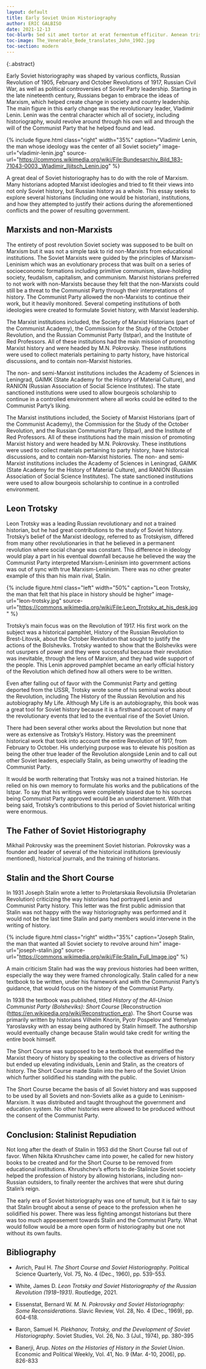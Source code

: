 ```yaml
---
layout: default
title: Early Soviet Union Historiography
author: ERIC GALBISO
date: 2021-12-13
toc-blurb: Sed sit amet tortor at erat fermentum efficitur. Aenean tristique est sed ultrices vulputate. Fusce massa felis, volutpat nec quam sit amet, accumsan lacinia justo. Donec sit amet congue mi. Ut id tellus sit amet leo venenatis porta. Maecenas lobortis nibh in maximus euismod. Aliquam erat volutpat.
toc-image: The_Venerable_Bede_translates_John_1902.jpg
toc-section: modern
---
```



{:.abstract}

Early Soviet historiography was shaped by various conflicts, Russian Revolution of 1905, February and October Revolutions of 1917, Russian Civil War, as well as political controversies of Soviet Party leadership. Starting in the late nineteenth century, Russians began to embrace the ideas of Marxism, which helped create change in society and country leadership. The main figure in this early change was the revolutionary leader, Vladimir Lenin. Lenin was the central character which all of society, including historiography, would revolve around through his own will and through the will of the Communist Party that he helped found and lead.  

{% include figure.html
  class="right"
  width="35%"
  caption="Vladimir Lenin, the man whose ideology was the center of all Soviet society"
  image-url="vladimir-lenin.jpg"
  source-url="https://commons.wikimedia.org/wiki/File:Bundesarchiv_Bild_183-71043-0003,_Wladimir_Iljitsch_Lenin.jpg"
%}

A great deal of Soviet historiography has to do with the role of Marxism. Many historians adopted Marxist ideologies and tried to fit their views into not only Soviet history, but Russian history as a whole. This essay seeks to explore several historians (including one would be historian), institutions, and how they attempted to justify their actions during the aforementioned conflicts and the power of resulting government.


## Marxists and non-Marxists
The entirety of post revolution Soviet society was supposed to be built on Marxism but it was not a simple task to rid non-Marxists from educational institutions. The Soviet Marxists were guided by the principles of Marxism-Leninism which was an evolutionary process that was built on a series of socioeconomic formations including primitive communism, slave-holding society, feudalism, capitalism, and communism. Marxist historians preferred to not work with non-Marxists because they felt that the non-Marxists could still be a threat to the Communist Party through their interpretations of history. The Communist Party allowed the non-Marxists to continue their work, but it heavily monitored. Several competing institutions of both ideologies were created to formulate Soviet history, with Marxist leadership.

The Marxist institutions included, the Society of Marxist Historians (part of the Communist Academy), the Commission for the Study of the October Revolution, and the Russian Communist Party (Istpar), and the Institute of Red Professors. All of these institutions had the main mission of promoting Marxist history and were headed by M.N. Pokrovsky. These institutions were used to collect materials pertaining to party history, have historical discussions, and to contain non-Marxist histories.

The non- and semi-Marxist institutions includes the Academy of Sciences in Leningrad, GAIMK (State Academy for the History of Material Culture), and RANION (Russian Association of Social Science Institutes). The state sanctioned institutions were used to allow bourgeois scholarship to continue in a controlled environment where all works could be edited to the Communist Party’s liking.




The Marxist institutions included, the Society of Marxist Historians (part of the Communist Academy), the Commission for the Study of the October Revolution, and the Russian Communist Party (Istpar), and the Institute of Red Professors. All of these institutions had the main mission of promoting Marxist history and were headed by M.N. Pokrovsky. These institutions were used to collect materials pertaining to party history, have historical discussions, and to contain non-Marxist histories.
The non- and semi-Marxist institutions includes the Academy of Sciences in Leningrad, GAIMK (State Academy for the History of Material Culture), and RANION (Russian Association of Social Science Institutes). The state sanctioned institutions were used to allow bourgeois scholarship to continue in a controlled environment.

## Leon Trotsky
Leon Trotsky was a leading Russian revolutionary and not a trained historian, but he had great contributions to the study of Soviet history. Trotsky’s belief of the Marxist ideology, referred to as Trotskyism, differed from many other revolutionaries in that he believed in a permanent revolution where social change was constant. This difference in ideology would play a part in his eventual downfall because he believed the way the Communist Party interpreted Marxism-Leninism into government actions was out of sync with true Marxism-Leninism. There was no other greater example of this than his main rival, Stalin.

{% include figure.html
  class="left"
  width="50%"
  caption="Leon Trotsky, the man that felt that his place in history should be higher"
  image-url="leon-trotsky.jpg"
  source-url="https://commons.wikimedia.org/wiki/File:Leon_Trotsky_at_his_desk.jpg"
%}

Trotsky’s main focus was on the Revolution of 1917. His first work on the subject was a historical pamphlet, History of the Russian Revolution to Brest-Litovsk, about the October Revolution that sought to justify the actions of the Bolsheviks. Trotsky wanted to show that the Bolsheviks were not usurpers of power and they were successful because their revolution was inevitable, through the lens of Marxism, and they had wide support of the people. This Lenin approved pamphlet became an early official history of the Revolution which defined how all others were to be written.

Even after falling out of favor with the Communist Party and getting deported from the USSR, Trotsky wrote some of his seminal works about the Revolution, including The History of the Russian Revolution and his autobiography My Life. Although My Life is an autobiography, this book was a great tool for Soviet history because it is a firsthand account of many of the revolutionary events that led to the eventual rise of the Soviet Union.

There had been several other works about the Revolution but none that were as extensive as Trotsky’s History. History was the preeminent historical work that took into account the entire Revolution of 1917, from February to October. His underlying purpose was to elevate his position as being the other true leader of the Revolution alongside Lenin and to call out other Soviet leaders, especially Stalin, as being unworthy of leading the Communist Party.

It would be worth reiterating that Trotsky was not a trained historian. He relied on his own memory to formulate his works and the publications of the Istpar. To say that his writings were completely biased due to his sources being Communist Party approved would be an understatement. With that being said, Trotsky’s contributions to this period of Soviet historical writing were enormous.


## The Father of Soviet Historiography
Mikhail Pokrovsky was the preeminent Soviet historian. Pokrovsky was a founder and leader of several of the historical institutions (previously mentioned), historical journals, and the training of historians. 

## Stalin and the Short Course
In 1931 Joseph Stalin wrote a letter to Proletarskaia Revoliutsiia (Proletarian Revolution) criticizing the way historians had portrayed Lenin and Communist Party history. This letter was the first public admission that Stalin was not happy with the way historiography was performed and it would not be the last time Stalin and party members would intervene in the writing of history. 

{% include figure.html
  class="right"
  width="35%"
  caption="Joseph Stalin, the man that wanted all Soviet society to revolve around him"
  image-url="joseph-stalin.jpg"
  source-url="https://commons.wikimedia.org/wiki/File:Stalin_Full_Image.jpg"
%}

A main criticism Stalin had was the way previous histories had been written, especially the way they were framed chronologically. Stalin called for a new textbook to be written, under his framework and with the Communist Party’s guidance, that would focus on the history of the Communist Party. 

In 1938 the textbook was published, titled _History of the All-Union Communist Party (Bolsheviks): Short Course_ [Reconstruction (https://en.wikipedia.org/wiki/Reconstruction_era). The Short Course was primarily written by historians Vilhelm Knorin, Pyotr Pospelov and Yemelyan Yaroslavsky with an essay being authored by Stalin himself. The authorship would eventually change because Stalin would take credit for writing the entire book himself.

The Short Course was supposed to be a textbook that exemplified the Marxist theory of history by speaking to the collective as drivers of history but ended up elevating individuals, Lenin and Stalin, as the creators of history. The Short Course made Stalin into the hero of the Soviet Union which further solidified his standing with the public.

The Short Course became the basis of all Soviet history and was supposed to be used by all Soviets and non-Soviets alike as a guide to Leninism-Marxism. It was distributed and taught throughout the government and education system. No other histories were allowed to be produced without the consent of the Communist Party.

## Conclusion: Stalinist Repudiation
Not long after the death of Stalin in 1953 did the Short Course fall out of favor. When Nikita Khrushchev came into power, he called for new history books to be created and for the Short Course to be removed from educational institutions. Khrushchev’s efforts to de-Stalinize Soviet society helped the profession of history by allowing historians, including non-Russian outsiders, to finally reenter the archives that were shut during Stalin’s reign. 

The early era of Soviet historiography was one of tumult, but it is fair to say that Stalin brought about a sense of peace to the profession when he solidified his power. There was less fighting amongst historians but there was too much appeasement towards Stalin and the Communist Party. What would follow would be a more open form of historiography but one not without its own faults.

## Bibliography

- Avrich, Paul H. _The Short Course and Soviet Historiography_. Political Science Quarterly, Vol. 75, No. 4 (Dec., 1960), pp. 539-553.

- White, James D. _Leon Trotsky and Soviet Historiography of the Russian Revolution (1918–1931)_. Routledge, 2021.

- Eissenstat, Bernard W. _M. N. Pokrovsky and Soviet Historiography: Some Reconsiderations_. Slavic Review, Vol. 28, No. 4 (Dec., 1969), pp. 604-618.

- Baron, Samuel H. _Plekhanov, Trotsky, and the Development of Soviet Historiography_. Soviet Studies, Vol. 26, No. 3 (Jul., 1974), pp. 380-395

- Banerji, Arup. _Notes on the Histories of History in the Soviet Union_. Economic and Political Weekly, Vol. 41, No. 9 (Mar. 4-10, 2006), pp. 826-833
